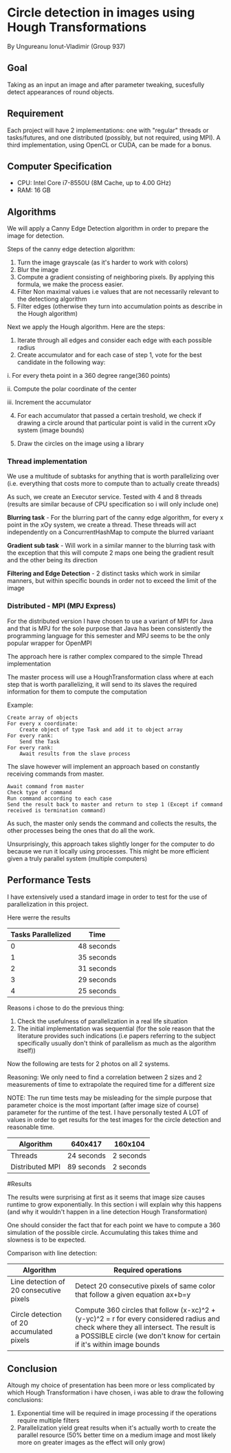 # Circle detection in images using Hough Transformations

By Ungureanu Ionut-Vladimir (Group 937)

## Goal

Taking as an input an image and after parameter tweaking, sucesfully detect appearances of round objects. 

## Requirement

Each project will have 2 implementations: one with "regular" threads or tasks/futures, and one distributed (possibly, but not required, using MPI). A third implementation, using OpenCL or CUDA, can be made for a bonus.

## Computer Specification

* CPU: Intel Core i7-8550U (8M Cache, up to 4.00 GHz)
* RAM: 16 GB

## Algorithms

We will apply a Canny Edge Detection algorithm in order to prepare the image for detection. 

Steps of the canny edge detection algorithm:

1. Turn the image grayscale (as it's harder to work with colors)
2. Blur the image
3. Compute a gradient consisting of neighboring pixels. By applying this formula, we make the process easier.
4. Filter Non maximal values i.e values that are not necessarily relevant to the detectiong algorithm
5. Filter edges (otherwise they turn into accumulation points as describe in the Hough algorithm)


Next we apply the Hough algorithm. Here are the steps:
1.  Iterate through all edges and consider each edge with each possible radius
2.  Create accumulator and for each case of step 1, vote for the best candidate in the following way:
    
i. For every theta point in a 360 degree range(360 points)

ii. Compute the polar coordinate of the center 

iii. Increment the accumulator


4. For each accumulator that passed a certain treshold, we check if drawing a circle around that particular point is valid in the current xOy system (image bounds)

5. Draw the circles on the image using a library

### Thread implementation

We use a multitude of subtasks for anything that is worth parallelizing over (i.e. everything that costs more to compute than to actually create threads)

As such, we create an Executor service. Tested with 4 and 8 threads (results are similar because of CPU specification so i will only include one)

**Blurring task** - For the blurring part of the canny edge algorithm, for every x point in the xOy system, we create a thread. These threads will act independently on a ConcurrentHashMap to compute the blurred variaant

**Gradient sub task** - Will work in a similar manner to the blurring task with the exception that this will compute 2 maps one being the gradient result and the other being its direction

**Filtering and Edge Detection** - 2 distinct tasks which work in similar manners, but within specific bounds in order not to exceed the limit of the image

### Distributed - MPI (MPJ Express)

For the distributed version I have chosen to use a variant of MPI for Java and that is MPJ for the sole purpose that Java has been consistently the programming language for this semester and MPJ seems to be the only popular wrapper for OpenMPI

The approach here is rather complex compared to the simple Thread implementation

The master process will use a HoughTransformation class where at each step that is worth parallelizing, it will send to its slaves the required information for them to compute the computation

Example:

    Create array of objects
    For every x coordinate:
        Create object of type Task and add it to object array
    For every rank:
        Send the Task 
    For every rank:
        Await results from the slave process


The slave however will implement an approach based on constantly receiving commands from master.

    Await command from master
    Check type of command
    Run command according to each case
    Send the result back to master and return to step 1 (Except if command received is termination command)

As such, the master only sends the command and collects the results, the other processes being the ones that do all the work.


Unsurprisingly, this approach takes slightly longer for the computer to do because we run it locally using processes. This might be more efficient given a truly parallel system (multiple computers)




        
    

## Performance Tests

I have extensively used a standard image in order to test for the use of parallelization in this project. 

Here werre the results 

| Tasks Parallelized                     | Time |
| -------------------------------- |:--------:
| 0         | 48 seconds|
| 1 | 35 seconds |
| 2   | 31 seconds | 
| 3   | 29 seconds | 
| 4   | 25 seconds |


Reasons i chose to do the previous thing:

1. Check the usefulness of parallelization in a real life situation
2. The initial implementation was sequential (for the sole reason that the literature provides such indications (i.e papers referring to the subject specifically usually don't think of parallelism as much as the algorithm itself))


Now the following are tests for 2 photos on all 2 systems.

Reasoning: We only need to find a correlation between 2 sizes and 2 measurements of time to extrapolate the required time for a different size

NOTE: The run time tests may be misleading for the simple purpose that parameter choice is the most important (after image size of course) parameter for the runtime of the test.
I have personally tested A LOT of values in order to get results for the test images for the circle detection and reasonable time. 

| Algorithm                        | 640x417 | 160x104 | 
| -------------------------------- |:--------:|:-------:|
| Threads         |  24 seconds |  2 seconds
| Distributed MPI |  89 seconds | 2 seconds |

#Results

The results were surprising at first as it seems that image size causes runtime to grow exponentially. In this section i will explain why this happens (and why it wouldn't happen in a line detection Hough Transformation)

One should consider the fact that for each point we have to compute a 360 simulation of the possible circle. Accumulating this takes thime and slowness is to be expected.

Comparison with line detection:

| Algorithm | Required operations 
| ----------|-------------------|
| Line detection of 20 consecutive pixels |  Detect 20 consecutive pixels of same color that follow a given equation ax+b=y
| Circle detection of 20 accumulated pixels | Compute 360 circles that follow (x-xc)^2 + (y-yc)^2 = r for every considered radius and check where they all intersect. The result is a POSSIBLE circle (we don't know for certain if it's within image bounds 

## Conclusion

Altough my choice of presentation has been more or less complicated by which Hough Transformation i have chosen, i was able to draw the following conclusions:

1. Exponential time will be required in image processing if the operations require multiple filters
2. Parallelization yield great results when it's actually worth to create the parallel resource (50% better time on a medium image and most likely more on greater images as the effect will only grow)